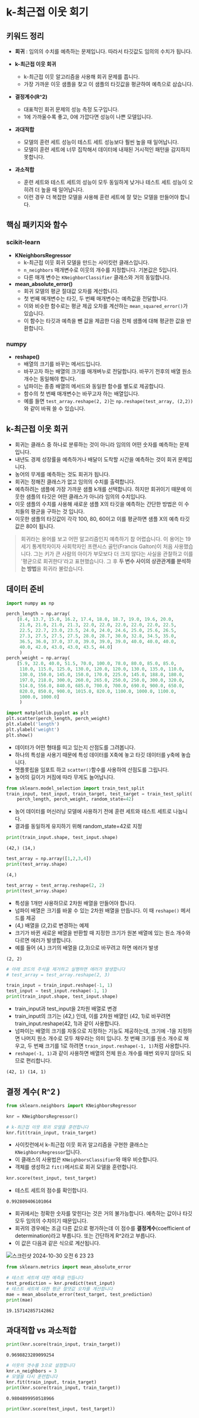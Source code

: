 # k-최근접 이웃 회기

## 키워드 정리

- **회귀** : 임의의 수치를 예측하는 문제입니다. 따라서 타깃값도 임의의 수치가 됩니다.
- **k-최근접 이웃 회귀**

  - k-최근접 이웃 알고리즘을 사용해 회귀 문제를 풉니다.
  - 가장 가까운 이웃 샘플을 찾고 이 샘플의 타깃값을 평균하여 예측으로 삼습니다.

- **결정계수(R^2)**

  - 대표적인 회귀 문제의 성능 측정 도구입니다.
  - 1에 가까울수록 좋고, 0에 가깝다면 성능이 나쁜 모델입니다.

- **과대적합**
  - 모델의 훈련 세트 성능이 테스트 세트 성능보다 훨씬 높을 때 일어납니다.
  - 모델이 훈련 세트에 너무 집착해서 데이터에 내재된 거시적인 패턴을 감지하지 못합니다.
- **과소적합**
  - 훈련 세트와 테스트 세트의 성능이 모두 동일하게 낮거나 테스트 세트 성능이 오히려 더 높을 때 일어납니다.
  - 이런 경우 더 복잡한 모델을 사용해 훈련 세트에 잘 맞는 모델을 만들어야 합니다.

## 핵심 패키지와 함수

### scikit-learn

- **KNeighborsRegressor**
  - k-최근접 이웃 회귀 모델을 만드는 사이킷런 클래스입니다.
  - `n_neighbors` 매개변수로 이웃의 개수를 지정합니다. 기본값은 5입니다.
  - 다른 매개 변수는 `KNeighborClassifier` 클래스와 거의 동일합니다.
- **mean_absolute_error()**
  - 회귀 모델의 평균 절대값 오차를 계산합니다.
  - 첫 번째 매개변수는 타깃, 두 번째 매개변수는 예측값을 전달합니다.
  - 이와 비슷한 함수로는 평균 제곱 오차를 계산하는 `mean_squared_error()`가 있습니다.
  - 이 함수는 타깃과 예측을 뺀 값을 제곱한 다음 전체 샘플에 대해 평균한 값을 반환합니다.

### numpy

- **reshape()**
  - 배열의 크기를 바꾸는 메서드입니다.
  - 바꾸고자 하는 배열의 크기를 매개벼누로 전달합니다. 바꾸기 전후의 배열 원소 개수는 동일해야 합니다.
  - 넘파이는 종종 배열의 메서드와 동일한 함수를 별도로 제공합니다.
  - 함수의 첫 번째 매개변수는 바꾸고자 하는 배열입니다.
  - 예를 들면 `test_array.reshape(2, 2)`는 `np.reshape(test_array, (2,2))`와 같이 바꿔 쓸 수 있습니다.

## k-최근접 이웃 회귀

- 회귀는 클래스 중 하나로 분류하는 것이 아니라 임의의 어떤 숫자를 예측하는 문제입니다.
- 내년도 경제 성장률을 예측하거나 배달이 도착할 시간을 예측하는 것이 회귀 문제입니다.
- 농어의 무게를 예측하는 것도 회귀가 됩니다.
- 회귀는 정해진 클래스가 없고 임의의 수치를 출력합니다.
- 예측하려는 샘플에 가장 가까운 샘플 k개를 선택합니다. 하지만 회귀이기 때문에 이웃한 샘플의 타깃은 어떤 클래스가 아니라 임의의 수치입니다.
- 이웃 샘플의 수치를 사용해 새로운 샘플 X의 타깃을 예측하는 간단한 방법은 이 수치들의 평균을 구하는 것 입니다.
- 이웃한 샘플의 타깃값이 각각 100, 80, 60이고 이를 평균하면 샘플 X의 예측 타깃값은 80이 됩니다.

> 회귀라는 용어를 보고 어떤 알고리즘인지 예측하기 참 어렵습니다. 이 용어는 19세기 통계학자이자 사회학자인 프랜시스 골턴(Francis Galton)이 처음 사용했습니다. 그는 키가 큰 사람의 아이가 부모보다 더 크지 않다는 사실을 관찰하고 이를 '평균으로 회귀한다'라고 표현했습니다. 그 후 **두 변수 사이의 상관관계를 분석하는 방법**을 회귀라 불렀습니다.

## 데이터 준비

```python
import numpy as np
```

```python
perch_length = np.array(
    [8.4, 13.7, 15.0, 16.2, 17.4, 18.0, 18.7, 19.0, 19.6, 20.0,
     21.0, 21.0, 21.0, 21.3, 22.0, 22.0, 22.0, 22.0, 22.0, 22.5,
     22.5, 22.7, 23.0, 23.5, 24.0, 24.0, 24.6, 25.0, 25.6, 26.5,
     27.3, 27.5, 27.5, 27.5, 28.0, 28.7, 30.0, 32.8, 34.5, 35.0,
     36.5, 36.0, 37.0, 37.0, 39.0, 39.0, 39.0, 40.0, 40.0, 40.0,
     40.0, 42.0, 43.0, 43.0, 43.5, 44.0]
     )
perch_weight = np.array(
    [5.9, 32.0, 40.0, 51.5, 70.0, 100.0, 78.0, 80.0, 85.0, 85.0,
     110.0, 115.0, 125.0, 130.0, 120.0, 120.0, 130.0, 135.0, 110.0,
     130.0, 150.0, 145.0, 150.0, 170.0, 225.0, 145.0, 188.0, 180.0,
     197.0, 218.0, 300.0, 260.0, 265.0, 250.0, 250.0, 300.0, 320.0,
     514.0, 556.0, 840.0, 685.0, 700.0, 700.0, 690.0, 900.0, 650.0,
     820.0, 850.0, 900.0, 1015.0, 820.0, 1100.0, 1000.0, 1100.0,
     1000.0, 1000.0]
     )
```

```python
import matplotlib.pyplot as plt
plt.scatter(perch_length, perch_weight)
plt.xlabel('length')
plt.ylabel('weight')
plt.show()
```

- 데이터가 어떤 형태를 띠고 있는지 산점도를 그려봅니다.
- 하나의 특성을 사용기 때문에 특성 데이터를 X축에 놓고 타깃 데이터를 y축에 놓습니다.
- 맷플롯립을 임포트 하고 `scatter()`함수를 사용하여 산점도를 그립니다.
- 농어의 길이가 커짐에 따라 무게도 늘어납니다.

```python
from sklearn.model_selection import train_test_split
train_input, test_input, train_target, test_target = train_test_split(
    perch_length, perch_weight, random_state=42)
```

- 농어 데이터를 머신러닝 모델에 사용하기 전에 훈련 세트와 테스트 세트로 나눕니다.
- 결과를 동일하게 유지하기 위해 random_state=42로 지정

```python
print(train_input.shape, test_input.shape)
```

```
(42,) (14,)
```

```python
test_array = np.array([1,2,3,4])
print(test_array.shape)
```

```
(4,)
```

```python
test_array = test_array.reshape(2, 2)
print(test_array.shape)
```

- 특성을 1개만 사용하므로 2차원 배열을 만들어야 합니다.
- 넘파이 배열은 크기를 바꿀 수 있는 2차원 배열을 만듭니다. 이 때 `reshape()` 메서드를 제공
- (4,) 배열을 (2,2)로 변경하는 예제
- 크기가 바뀐 새로운 배열을 반환할 때 지정한 크기가 원본 배열에 있는 원소 개수와 다르면 에러가 발생합니다.
- 예를 들어 (4,) 크기의 배열을 (2,3)으로 바꾸려고 하면 에러가 발생

```
(2, 2)
```

```python
# 아래 코드의 주석을 제거하고 실행하면 에러가 발생합니다
# test_array = test_array.reshape(2, 3)
```

```python
train_input = train_input.reshape(-1, 1)
test_input = test_input.reshape(-1, 1)
print(train_input.shape, test_input.shape)
```

- train_input과 test_input을 2차원 배열로 변경
- train_input의 크기는 (42,) 인데, 이를 2차원 배열인 (42, 1)로 바꾸려면 train_input.reshape(42, 1)과 같이 사용합니다.
- 넘파이는 배열의 크기를 자동으로 지정하는 기능도 제공하는데, 크기에 -1을 지정하면 나머지 원소 개수로 모두 채우라는 의미 입니다. 첫 번째 크기를 원소 개수로 채우고, 두 번째 크기를 1로 하려면 `train_input.reshape(-1, 1)`처럼 사용합니다.
- `reshape(-1, 1)`과 같이 사용하면 배열의 전체 원소 개수를 매번 외우지 않아도 되므로 편리합니다.

```
(42, 1) (14, 1)
```

## 결정 계수( R^2 )

```python
from sklearn.neighbors import KNeighborsRegressor

knr = KNeighborsRegressor()

# k-최근접 이웃 회귀 모델을 훈련합니다
knr.fit(train_input, train_target)
```

- 사이킷런에서 k-최근접 이웃 회귀 알고리즘을 구현한 클래스는 `KNeighborsRegressor`입니다. 
- 이 클래스의 사용법은 `KNeighborsClassifier`와 매우 비슷합니다.
- 객체를 생성하고 `fit()`메서드로 회귀 모델을 훈련합니다.


```python
knr.score(test_input, test_target)
```

- 테스트 세트의 점수를 확인합니다.

```
0.992809406101064
```

- 회귀에서는 정확한 숫자를 맞힌다는 것은 거의 불가능합니다. 예측하는 값이나 타깃 모두 임의의 수치이기 때문입니다.
- 회귀의 경우에는 조금 다른 값으로 평가하는데 이 점수를 **결정계수**(coefficient of determination)라고 부릅니다. 또는 간단하게 R^2라고 부릅니다. 
- 이 값은 다음과 같은 식으로 계산됩니다.

![스크린샷 2024-10-30 오전 6 23 23](https://github.com/user-attachments/assets/8007dcc1-d972-494d-b0d0-53cfdbb5d74c)


```python
from sklearn.metrics import mean_absolute_error
```

```python
# 테스트 세트에 대한 예측을 만듭니다
test_prediction = knr.predict(test_input)
# 테스트 세트에 대한 평균 절댓값 오차를 계산합니다
mae = mean_absolute_error(test_target, test_prediction)
print(mae)
```

```
19.157142857142862
```

## 과대적합 vs 과소적합

```python
print(knr.score(train_input, train_target))
```

```
0.9698823289099254
```

```python
# 이웃의 갯수를 3으로 설정합니다
knr.n_neighbors = 3
# 모델을 다시 훈련합니다
knr.fit(train_input, train_target)
print(knr.score(train_input, train_target))
```

```
0.9804899950518966
```

```python
print(knr.score(test_input, test_target))
```
